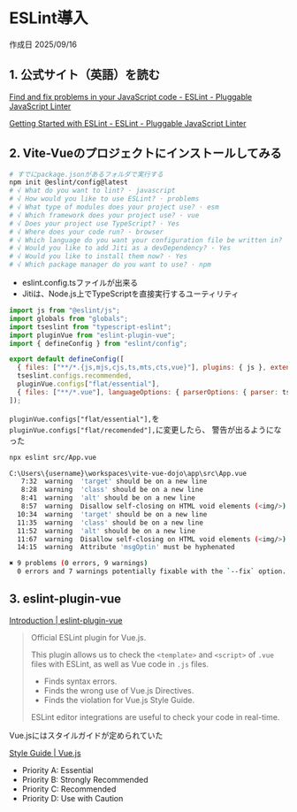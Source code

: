 # ESLint導入

作成日 2025/09/16

## 1. 公式サイト（英語）を読む

[Find and fix problems in your JavaScript code - ESLint - Pluggable JavaScript Linter](https://eslint.org/)

[Getting Started with ESLint - ESLint - Pluggable JavaScript Linter](https://eslint.org/docs/latest/use/getting-started)

## 2. Vite-Vueのプロジェクトにインストールしてみる

```bash
# すでにpackage.jsonがあるフォルダで実行する
npm init @eslint/config@latest
# √ What do you want to lint? · javascript
# √ How would you like to use ESLint? · problems
# √ What type of modules does your project use? · esm
# √ Which framework does your project use? · vue
# √ Does your project use TypeScript? · Yes
# √ Where does your code run? · browser
# √ Which language do you want your configuration file be written in? · ts
# √ Would you like to add Jiti as a devDependency? · Yes
# √ Would you like to install them now? · Yes
# √ Which package manager do you want to use? · npm
```

- eslint.config.tsファイルが出来る
- Jitiは、Node.js上でTypeScriptを直接実行するユーティリティ

```javascript
import js from "@eslint/js";
import globals from "globals";
import tseslint from "typescript-eslint";
import pluginVue from "eslint-plugin-vue";
import { defineConfig } from "eslint/config";

export default defineConfig([
  { files: ["**/*.{js,mjs,cjs,ts,mts,cts,vue}"], plugins: { js }, extends: ["js/recommended"], languageOptions: { globals: globals.browser } },
  tseslint.configs.recommended,
  pluginVue.configs["flat/essential"],
  { files: ["**/*.vue"], languageOptions: { parserOptions: { parser: tseslint.parser } } },
]);
```

`pluginVue.configs["flat/essential"],`を`pluginVue.configs["flat/recomended"],`に変更したら、
警告が出るようになった

```bash
npx eslint src/App.vue

C:\Users\{username}\workspaces\vite-vue-dojo\app\src\App.vue
   7:32  warning  'target' should be on a new line                      vue/max-attributes-per-line
   8:28  warning  'class' should be on a new line                       vue/max-attributes-per-line
   8:41  warning  'alt' should be on a new line                         vue/max-attributes-per-line
   8:57  warning  Disallow self-closing on HTML void elements (<img/>)  vue/html-self-closing
  10:34  warning  'target' should be on a new line                      vue/max-attributes-per-line
  11:35  warning  'class' should be on a new line                       vue/max-attributes-per-line
  11:52  warning  'alt' should be on a new line                         vue/max-attributes-per-line
  11:67  warning  Disallow self-closing on HTML void elements (<img/>)  vue/html-self-closing
  14:15  warning  Attribute 'msgOptin' must be hyphenated               vue/attribute-hyphenation

✖ 9 problems (0 errors, 9 warnings)
  0 errors and 7 warnings potentially fixable with the `--fix` option.
```

## 3. eslint-plugin-vue

[Introduction | eslint-plugin-vue](https://eslint.vuejs.org/)

> Official ESLint plugin for Vue.js.
>
> This plugin allows us to check the `<template>` and `<script>` of `.vue` files with ESLint, as well as Vue code in `.js` files.
>
>- Finds syntax errors.
>- Finds the wrong use of Vue.js Directives.
>- Finds the violation for Vue.js Style Guide.
>
> ESLint editor integrations are useful to check your code in real-time.

Vue.jsにはスタイルガイドが定められていた

[Style Guide | Vue.js](https://vuejs.org/style-guide/)

- Priority A: Essential
- Priority B: Strongly Recommended
- Priority C: Recommended
- Priority D: Use with Caution

